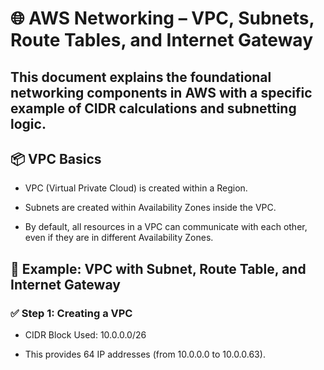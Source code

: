 # 🌐 AWS Networking – VPC, Subnets, Route Tables, and Internet Gateway

## This document explains the foundational networking components in AWS with a specific example of CIDR calculations and subnetting logic.

## 📦 VPC Basics

- VPC (Virtual Private Cloud) is created within a Region.

- Subnets are created within Availability Zones inside the VPC.

- By default, all resources in a VPC can communicate with each other, even if they are in different Availability Zones.

## 🧪 Example: VPC with Subnet, Route Table, and Internet Gateway
### ✅ Step 1: Creating a VPC

- CIDR Block Used: 10.0.0.0/26

- This provides 64 IP addresses (from 10.0.0.0 to 10.0.0.63).
